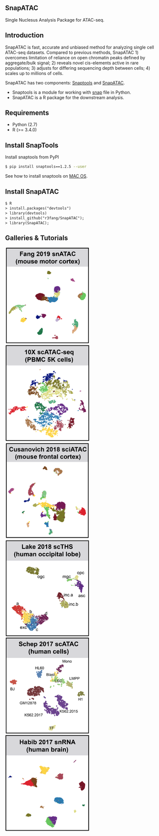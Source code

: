 ## SnapATAC
Single Nuclesus Analysis Package for ATAC-seq. 

## Introduction
SnapATAC is fast, accurate and unbiased method for analyzing single cell ATAC-seq datasets. Compared to previous methods, SnapATAC 1) overcomes limitation of reliance on open chromatin peaks defined by aggregate/bulk signal; 2) reveals novel cis-elements active in rare populations; 3) adjusts for differing sequencing depth between cells; 4) scales up to millions of cells.

SnapATAC has two components: [Snaptools](https://github.com/r3fang/SnapTools) and [SnapATAC](https://github.com/r3fang/SnapATAC). 

* Snaptools is a module for working with [snap](https://github.com/r3fang/SnapATAC/wiki/What-is-a-snap-file%3F) file in Python. 
* SnapATAC is a R package for the downstream analysis. 

## Requirements  
* Python (2.7)
* R (>= 3.4.0)

## Install SnapTools
Install snaptools from PyPI

```bash
$ pip install snaptools==1.2.5 --user
```

See how to install snaptools on [MAC OS](https://github.com/r3fang/SnapATAC/wiki/SnapTools-Installation). 

## Install SnapATAC

```
$ R
> install.packages("devtools")
> library(devtools)
> install_github("r3fang/SnapATAC");
> library(SnapATAC);
```

## Galleries & Tutorials
[<img src="./images/Fang_2019.png" width="275" height="315" />](./examples/Fang_2019/Fang_2019.md)
[<img src="./images/10X_2018.png" width="275" height="315" />](./examples/10X_2018/10X_2018.md)
[<img src="./images/Cusanovich_2018.png" width="275" height="315" />](./examples/Cusanovich_2018/Cusanovich_2018.md)
[<img src="./images/Lake_2018.png" width="275" height="315" />](./examples/Lake_2018/Lake_2018.md)
[<img src="./images/Schep_2017.png" width="275" height="315" />](./examples/Schep_2017/Schep_2017.md)
[<img src="./images/Habib_2017.png" width="275" height="315" />](./examples/Habib_2017/Habib_2017.md)

